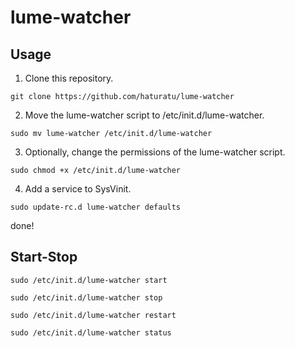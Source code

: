 # lume-watcher

## Usage

1. Clone this repository.
```
git clone https://github.com/haturatu/lume-watcher
```

2. Move the lume-watcher script to /etc/init.d/lume-watcher.
```
sudo mv lume-watcher /etc/init.d/lume-watcher
```

3. Optionally, change the permissions of the lume-watcher script.
```
sudo chmod +x /etc/init.d/lume-watcher
```

4. Add a service to SysVinit.
```
sudo update-rc.d lume-watcher defaults
```
done!

## Start-Stop
```
sudo /etc/init.d/lume-watcher start
```
```
sudo /etc/init.d/lume-watcher stop
```
```
sudo /etc/init.d/lume-watcher restart
```
```
sudo /etc/init.d/lume-watcher status
```
